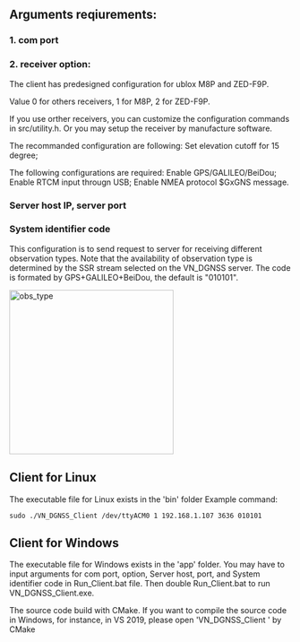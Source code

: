 ## Arguments reqiurements:
### 1. com port
### 2. receiver option: 
The client has predesigned configuration for ublox M8P and ZED-F9P. 

Value 0 for others receivers, 1 for M8P, 2 for ZED-F9P. 

If you use orther receivers, you can customize the configuration commands in src/utility.h. Or you may setup the receiver by manufacture software. 

The recommanded configuration are following: Set elevation cutoff for 15 degree; 

The following configurations are required: Enable GPS/GALILEO/BeiDou; Enable RTCM input througn USB; Enable NMEA protocol $GxGNS message. 

### Server host IP, server port

### System identifier code
This configuration is to send request to server for receiving different observation types.
Note that the availability of observation type is determined by the SSR stream selected on the VN_DGNSS server.
The code is formated by GPS+GALILEO+BeiDou, the default is "010101".

<img width="293" alt="obs_type" src="https://user-images.githubusercontent.com/45580484/134788618-5198a648-8774-4540-a4a9-6e87ce5e7a79.png">

## Client for Linux
The executable file for Linux exists in the 'bin' folder
Example command:
```
sudo ./VN_DGNSS_Client /dev/ttyACM0 1 192.168.1.107 3636 010101
```

## Client for Windows
The executable file for Windows exists in the 'app' folder.
You may have to input arguments for com port, option, Server host, port, and System identifier code in Run_Client.bat file.
Then double Run_Client.bat to run VN_DGNSS_Client.exe.

The source code build with CMake. If you want to compile the source code in Windows, for instance, in VS 2019, please open 'VN_DGNSS_Client
' by CMake
